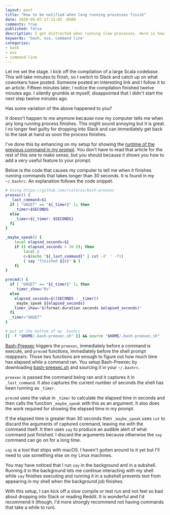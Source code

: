 ```yaml
---
layout: post
title: "How to be notified when long running processes finish"
date: 2020-05-02 17:11:02 -0500
comments: true
published: false
description: I get distracted when running slow processes. Here is how I get notified when they are done.
keywords: 'bash, osx, command line'
categories: 
- bash
- osx
- command-line
---
```


Let me set the stage.
I kick off the compilation of a large Scala codebase.
This will take minutes to finish, so I switch to Slack and catch up on what coworkers have posted.
Someone posted an interesting link and I follow it to an article.
Fifteen minutes later, I notice the compilation finished twelve minutes ago.
I silently grumble at myself, disappointed that I didn't start the next step twelve minutes ago.

Has some variation of the above happened to you?

It doesn't happen to me anymore because now my computer tells me when any long running process finishes.
This might sound annoying but it is great.
I no longer feel guilty for dropping into Slack and can immediately get back to the task at hand as soon the process finishes.

I've done this by enhancing on my setup for showing the [runtime of the previous command in my prompt](/blog/2020/04/21/using-bash-preexec-for-monitoring-the-runtime-of-your-last-command/).
You don't have to read that article for the rest of this one to make sense, but you should because it shows you how to add a very useful feature to your prompt.

Below is the code that causes my computer to tell me when it finishes running commands that takes longer than 30 seconds.
It is found in my `~/.bashrc`.
An explanation follows the code snippet.

```bash
# Using https://github.com/rcaloras/bash-preexec
preexec() {
  _last_command=$1
  if [ "UNSET" == "${_timer}" ]; then
    _timer=$SECONDS
  else 
    _timer=${_timer:-$SECONDS}
  fi 
}

_maybe_speak() {
    local elapsed_seconds=$1
    if (( elapsed_seconds > 30 )); then
        local c
        c=$(echo "${_last_command}" | cut -d' ' -f1)
        ( say "finished ${c}" & )
    fi
}

precmd() {
  if [ "UNSET" == "${_timer}" ]; then
     timer_show="0s"
  else 
    elapsed_seconds=$((SECONDS - _timer))
    _maybe_speak ${elapsed_seconds}
    timer_show="$(format-duration seconds $elapsed_seconds)"
  fi
  _timer="UNSET"
}

# put at the bottom of my .bashrc
[[ -f "$HOME/.bash-preexec.sh" ]] && source "$HOME/.bash-preexec.sh"
```

[Bash-Preexec](https://github.com/rcaloras/bash-preexec) triggers the `preexec`, immediately before a command is execute, and `precmd` functions, immediately before the shell prompt reappears.
Those two functions are enough to figure out how much time has elapsed while a command ran.
You setup Bash-Preexec by downloading [bash-preexec.sh](https://github.com/rcaloras/bash-preexec/blob/master/bash-preexec.sh) and sourcing it in your `~/.bashrc`.

`preexec` is passed the command being ran and it captures it in `_last_command`.
It also captures the current number of seconds the shell has been running as `_timer`.

`precmd` uses the value in `_timer` to calculate the elapsed time in seconds and then calls the function `_maybe_speak` with this as an argument.
It also does the work required for showing the elapsed time in my prompt.

If the elapsed time is greater than 30 seconds then `_maybe_speak` uses `cut` to discard the arguments of captured command, leaving me with the command itself.
It then uses `say` to produce an audible alert of what command just finished.
I discard the arguments because otherwise the `say` command can go on for a long time.

`say` is a tool that ships with macOS.
I haven't gotten around to it yet but I'll need to use something else on my Linux machines.

You may have noticed that I run `say` in the background and in a subshell.
Running it in the background lets me continue interacting with my shell while `say` finishes executing and running it in a subshell prevents text from appearing in my shell when the background job finishes.

With this setup, I can kick off a slow compile or test run and not feel so bad about dropping into Slack or reading Reddit. It is wonderful and I'd recommend it (though, I'd more strongly recommend not having commands that take a while to run).
